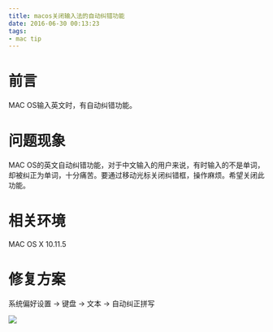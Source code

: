 ```yaml
---
title: macos关闭输入法的自动纠错功能
date: 2016-06-30 00:13:23
tags:
- mac tip
---
```

# 前言
MAC OS输入英文时，有自动纠错功能。

# 问题现象
MAC OS的英文自动纠错功能，对于中文输入的用户来说，有时输入的不是单词，却被纠正为单词，十分痛苦。要通过移动光标关闭纠错框，操作麻烦。希望关闭此功能。

# 相关环境
MAC OS X 10.11.5

# 修复方案
系统偏好设置 -> 键盘 -> 文本 -> 自动纠正拼写

![](/images/macos-autorecover.png)
